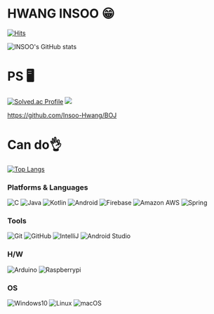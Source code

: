 # HWANG INSOO 😁

[![Hits](https://hits.seeyoufarm.com/api/count/incr/badge.svg?url=https%3A%2F%2Fgithub.com%2FINSOO-HWANG&count_bg=%237EC945&title_bg=%237CFB7A&icon=&icon_color=%23E7E7E7&title=hits&edge_flat=false)](https://hits.seeyoufarm.com)

![INSOO's GitHub stats](https://github-readme-stats.vercel.app/api?username=Insoo-Hwang&show_icons=true&theme=dark)

# PS 🖥️
[![Solved.ac Profile](http://mazassumnida.wtf/api/v2/generate_badge?boj=iaminsoo)](https://solved.ac/iaminsoo/)
<img src="http://mazandi.herokuapp.com/api?handle=iaminsoo&theme=warm"/>

https://github.com/Insoo-Hwang/BOJ

# Can do👌
[![Top Langs](https://github-readme-stats.vercel.app/api/top-langs/?username=Insoo-Hwang)](https://github.com/Insoo-Hwang/github-readme-stats)
### Platforms & Languages
![C](https://img.shields.io/badge/C-A8B9CC.svg?&style=for-the-badge&logo=C&logoColor=white)
![Java](https://img.shields.io/badge/Java-007396.svg?&style=for-the-badge&logo=OpenJDK&logoColor=white)
![Kotlin](https://img.shields.io/badge/Kotlin-7F52FF.svg?&style=for-the-badge&logo=Kotlin&logoColor=white)
![Android](https://img.shields.io/badge/Android-3DDC84.svg?&style=for-the-badge&logo=Android&logoColor=white)
![Firebase](https://img.shields.io/badge/Firebase-FFCA28.svg?&style=for-the-badge&logo=Firebase&logoColor=white)
![Amazon AWS](https://img.shields.io/badge/Amazon%20AWS-232F3E.svg?&style=for-the-badge&logo=Amazon%20AWS&logoColor=white)
![Spring](https://img.shields.io/badge/Spring-6DB33F.svg?&style=for-the-badge&logo=Spring&logoColor=white)

### Tools
![Git](https://img.shields.io/badge/Git-F05032.svg?&style=for-the-badge&logo=Git&logoColor=white)
![GitHub](https://img.shields.io/badge/GitHub-000000.svg?&style=for-the-badge&logo=GitHub&logoColor=white)
![IntelliJ](https://img.shields.io/badge/IntelliJ%20IDEA-000000.svg?&style=for-the-badge&logo=IntelliJ%20IDEA&logoColor=white)
![Android Studio](https://img.shields.io/badge/Android%20Studio-3DDC84.svg?&style=for-the-badge&logo=Android%20Studio&logoColor=white)

### H/W
![Arduino](https://img.shields.io/badge/arduino-00878F.svg?&style=for-the-badge&logo=arduino&logoColor=white)
![Raspberrypi](https://img.shields.io/badge/raspberrypi-A22846.svg?&style=for-the-badge&logo=raspberrypi&logoColor=white)

### OS
![Windows10](https://img.shields.io/badge/Windows%2010-0078D6.svg?&style=for-the-badge&logo=Windows%2010&logoColor=white)
![Linux](https://img.shields.io/badge/Linux-FCC624.svg?&style=for-the-badge&logo=Linux&logoColor=white)
![macOS](https://img.shields.io/badge/macOS-000000.svg?&style=for-the-badge&logo=Apple&logoColor=white)
